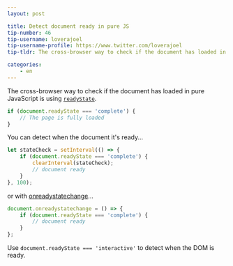 ```yaml
---
layout: post

title: Detect document ready in pure JS
tip-number: 46
tip-username: loverajoel
tip-username-profile: https://www.twitter.com/loverajoel
tip-tldr: The cross-browser way to check if the document has loaded in pure JavaScript

categories:
    - en
---
```


The cross-browser way to check if the document has loaded in pure JavaScript is using [`readyState`](https://developer.mozilla.org/en-US/docs/Web/API/Document/readyState).

```js
if (document.readyState === 'complete') {
	// The page is fully loaded
}
```

You can detect when the document it's ready...


```js
let stateCheck = setInterval(() => {
	if (document.readyState === 'complete') {
		clearInterval(stateCheck);
		// document ready
	}
}, 100);
```

or with [onreadystatechange](https://developer.mozilla.org/en-US/docs/Web/Events/readystatechange)...


```js
document.onreadystatechange = () => {
	if (document.readyState === 'complete') {
		// document ready
	}
};
```

Use `document.readyState === 'interactive'` to detect when the DOM is ready.
